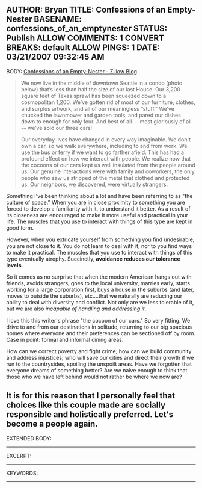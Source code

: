 AUTHOR: Bryan
TITLE: Confessions of an Empty-Nester
BASENAME: confessions_of_an_emptynester
STATUS: Publish
ALLOW COMMENTS: 1
CONVERT BREAKS: __default__
ALLOW PINGS: 1
DATE: 03/21/2007 09:32:45 AM
-----
BODY:
<a title="Confessions of an Empty-Nester - Zillow Blog" href="http://www.zillowblog.com/zillow_blog/2007/03/confessions_of_.html">Confessions of an Empty-Nester - Zillow Blog</a>
<blockquote>
We now live in the middle of downtown Seattle in a condo (photo below) that’s less than half the size of our last House.  Our 3,200 square feet of Texas sprawl has been squeezed down to a cosmopolitan 1,200.  We’ve gotten rid of most of our furniture, clothes, and surplus artwork, and all of our meaningless “stuff.”  We’ve chucked the lawnmower and garden tools, and pared our dishes down to enough for only four.  And best of all -– most gloriously of all -– we’ve sold our three cars!

Our everyday lives have changed in every way imaginable.  We don't own a car, so we walk everywhere, including to and from work.  We use the bus or ferry if we want to go farther afield.  This has had a profound effect on how we interact with people.  We realize now that the cocoons of our cars kept us well insulated from the people around us.  Our genuine interactions were with family and coworkers, the only people who saw us stripped of the metal that clothed and protected us.  Our neighbors, we discovered, were virtually strangers.</blockquote>

Something I've been thinking about a lot and have been referring to as "the culture of space." When you are in close proximity to something you are forced to develop a familiarity with it, to understand it better. As a result of its closeness are encouraged to make it more useful and practical in your life. The muscles that you use to interact with things of this type are kept in good form. 

However, when you extricate yourself from something you find undesirable, you are not close to it. You do not learn to deal with it, nor to you find ways to make it practical. The muscles that you use to interact with things of this type eventually atrophy. Succinctly, <strong>avoidance reduces our tolerance levels</strong>.

So it comes as no surprise that when the modern American hangs out with friends, avoids strangers, goes to the local university, marries early, starts working for a large corporation first, buys a house in the suburbs (and later, moves to outside the suburbs), etc....that we naturally are reducing our ability to deal with diversity and conflict. Not only are we less tolerable of it, but we are also <em>incapable of handling and addressing it</em>.

I love this this writer's phrase "the cocoon of our cars." So very fitting. We drive to and from our destinations in solitude, returning to our big spacious homes where everyone and their preferences can be sectioned off by room. Case in point: formal and informal dining areas.

How can we correct poverty and fight crime; how can we build community and address injustices; who will save our cities and direct their growth if we run to the countrysides, spoiling the unspoilt areas. Have we forgotten that everyone dreams of something better? Are we naive enough to think that those who we have left behind would not rather be where we now are?

It is for this reason that I personally feel that choices like this couple made are socially responsible and holistically preferred. Let's become a people again.
-----
EXTENDED BODY:

-----
EXCERPT:

-----
KEYWORDS:

-----


